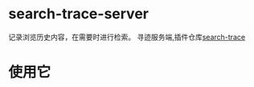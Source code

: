 # search-trace-server
记录浏览历史内容，在需要时进行检索。
寻迹服务端,插件仓库[search-trace](https://github.com/danbai225/search-trace)

# 使用它
